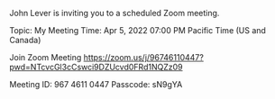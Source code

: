 John Lever is inviting you to a scheduled Zoom meeting.

Topic: My Meeting
Time: Apr 5, 2022 07:00 PM Pacific Time (US and Canada)

Join Zoom Meeting
https://zoom.us/j/96746110447?pwd=NTcvcGl3cCswci9DZUcvd0FRd1NQZz09

Meeting ID: 967 4611 0447
Passcode: sN9gYA

